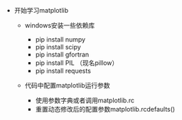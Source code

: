- 开始学习matplotlib
    - windows安装一些依赖库
        - pip install numpy
        - pip install scipy
        - pip install gfortran
        - pip install PIL （现名pillow）
        - pip install requests

    - 代码中配置matplotlib运行参数
      - 使用参数字典或者调用matplotlib.rc
      - 重置动态修改后的配置参数matplotlib.rcdefaults()
    